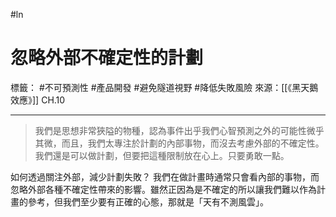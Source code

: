 #ln 
# 忽略外部不確定性的計劃
標籤： #不可預測性 #產品開發 #避免隧道視野 #降低失敗風險 
來源：[[《黑天鵝效應》]] CH.10

---


>我們是思想非常狹隘的物種，認為事件出乎我們心智預測之外的可能性微乎其微，而且，我們太專注於計劃的內部事物，而沒去考慮外部的不確定性。我們還是可以做計劃，但要把這種限制放在心上。只要勇敢一點。

如何透過關注外部，減少計劃失敗？ 
我們在做計畫時通常只會看內部的事物，而忽略外部各種不確定性帶來的影響。雖然正因為是不確定的所以讓我們難以作為計畫的參考，但我們至少要有正確的心態，那就是「天有不測風雲」。